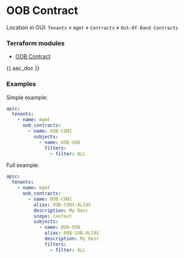 # OOB Contract

Location in GUI:
`Tenants` » `mgmt` » `Contracts` » `Out-Of-Band Contracts`

### Terraform modules

* [OOB Contract](https://registry.terraform.io/modules/netascode/oob-contract/aci/latest)

{{ aac_doc }}

### Examples

Simple example:

```yaml
apic:
  tenants:
    - name: mgmt
      oob_contracts:
        - name: OOB-CON1
          subjects:
            - name: OOB-SUB
              filters:
                - filter: ALL
```

Full example:

```yaml
apic:
  tenants:
    - name: mgmt
      oob_contracts:
        - name: OOB-CON1
          alias: OOB-CON1-ALIAS
          description: My Desc
          scope: context
          subjects:
            - name: OOB-SUB
              alias: OOB-SUB-ALIAS
              description: My Desc
              filters:
                - filter: ALL
```
